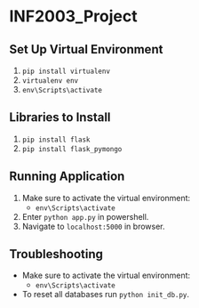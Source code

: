 # INF2003_Project

## Set Up Virtual Environment
1. `pip install virtualenv`
2. `virtualenv env`
3. `env\Scripts\activate`

## Libraries to Install
1. `pip install flask`
2. `pip install flask_pymongo`

## Running Application
1. Make sure to activate the virtual environment:
    - `env\Scripts\activate`
2. Enter `python app.py` in powershell.
3. Navigate to `localhost:5000` in browser.

## Troubleshooting
- Make sure to activate the virtual environment:
    - `env\Scripts\activate`
- To reset all databases run `python init_db.py`.
